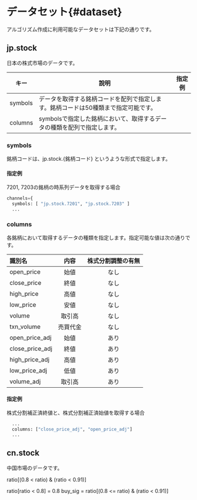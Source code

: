 # データセット{#dataset}

アルゴリズム作成に利用可能なデータセットは下記の通りです。

## jp.stock

日本の株式市場のデータです。


| キー | 說明  	| 指定例 |
|---	|---	|---	|
| symbols	| データを取得する銘柄コードを配列で指定します。銘柄コードは50種類まで指定可能です。 |
| columns	| symbolsで指定した銘柄において、取得するデータの種類を配列で指定します。 | 

### symbols

銘柄コードは、jp.stock.{銘柄コード} というような形式で指定します。

#### 指定例

7201, 7203の銘柄の時系列データを取得する場合

```python
channels={
  symbols: [ "jp.stock.7201", "jp.stock.7203" ]
  ...
```

### columns

各銘柄において取得するデータの種類を指定します。指定可能な値は次の通りです。

| 識別名 | 内容 | 株式分割調整の有無 |
|:-----------|:------------:|:------------:|
|open_price|始値 |     なし     |
|close_price|終値 |     なし     |
|high_price|高値 |     なし     |
|low_price|安値 |     なし     |
|volume|取引高 |     なし     |
|txn_volume|売買代金 |     なし     |
|open_price_adj|始値 |     あり     |
|close_price_adj|終値 |     あり     |
|high_price_adj|高値 |     あり     |
|low_price_adj|低値 |     あり     |
|volume_adj|取引高|     あり     |

#### 指定例

株式分割補正済終値と、株式分割補正済始値を取得する場合

```python
  ...
  columns: ["close_price_adj", "open_price_adj"]
  ...
```
## cn.stock

中国市場のデータです。

ratio[(0.8 < ratio) & (ratio < 0.91)]


ratio[ratio < 0.8] = 0.8
buy_sig = ratio[(0.8 <= ratio) & (ratio < 0.91)]
